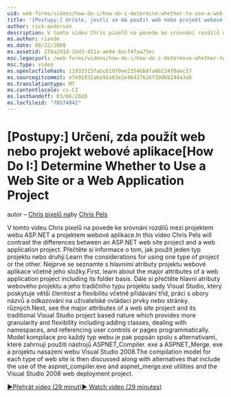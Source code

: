 ```yaml
---
uid: web-forms/videos/how-do-i/how-do-i-determine-whether-to-use-a-web-site-or-a-web-application-project
title: '[Postupy:] Určete, jestli se má použít web nebo projekt webové aplikace | Microsoft Docs'
author: rick-anderson
description: V tomto videu Chris pixelů na povede ke srovnání rozdílů mezi projektem webu ASP.NET a projektem webové aplikace. Přečtěte si informace o použití...
ms.author: riande
ms.date: 08/22/2008
ms.assetid: 2fba2d1d-1bd3-451a-ae94-8acf4faa75ec
msc.legacyurl: /web-forms/videos/how-do-i/how-do-i-determine-whether-to-use-a-web-site-or-a-web-application-project
msc.type: video
ms.openlocfilehash: 11933315fabc619f0ee23546b0fa08134f0aec57
ms.sourcegitcommit: e7e91932a6e91a63e2e46417626f39d6b244a3ab
ms.translationtype: MT
ms.contentlocale: cs-CZ
ms.lasthandoff: 03/06/2020
ms.locfileid: "78574842"
---
```

# <a name="how-do-i-determine-whether-to-use-a-web-site-or-a-web-application-project"></a><span data-ttu-id="0ebf6-104">[Postupy:] Určení, zda použít web nebo projekt webové aplikace</span><span class="sxs-lookup"><span data-stu-id="0ebf6-104">[How Do I:] Determine Whether to Use a Web Site or a Web Application Project</span></span>

<span data-ttu-id="0ebf6-105">autor – [Chris pixelů na](https://twitter.com/chrispels)</span><span class="sxs-lookup"><span data-stu-id="0ebf6-105">by [Chris Pels](https://twitter.com/chrispels)</span></span>

<span data-ttu-id="0ebf6-106">V tomto videu Chris pixelů na povede ke srovnání rozdílů mezi projektem webu ASP.NET a projektem webové aplikace.</span><span class="sxs-lookup"><span data-stu-id="0ebf6-106">In this video Chris Pels will contrast the differences between an ASP.NET web site project and a web application project.</span></span> <span data-ttu-id="0ebf6-107">Přečtěte si informace o tom, jak použít jeden typ projektu nebo druhý.</span><span class="sxs-lookup"><span data-stu-id="0ebf6-107">Learn the considerations for using one type of project or the other.</span></span> <span data-ttu-id="0ebf6-108">Nejprve se seznamte s hlavními atributy projektu webové aplikace včetně jeho složky.</span><span class="sxs-lookup"><span data-stu-id="0ebf6-108">First, learn about the major attributes of a web application project including its folder basis.</span></span> <span data-ttu-id="0ebf6-109">Dále si přečtěte hlavní atributy webového projektu a jeho tradičního typu projektu sady Visual Studio, který poskytuje větší členitost a flexibilitu včetně přidávání tříd, práci s obory názvů a odkazování na uživatelské ovládací prvky nebo stránky. různých.</span><span class="sxs-lookup"><span data-stu-id="0ebf6-109">Next, see the major attributes of a web site project and its traditional Visual Studio project based nature which provides more granularity and flexibility including adding classes, dealing with namespaces, and referencing user controls or pages programmatically.</span></span> <span data-ttu-id="0ebf6-110">Model kompilace pro každý typ webu je pak popsán spolu s alternativami, které zahrnují použití nástrojů ASPNET\_Compiler. exe a ASPNET\_Merge. exe a projektu nasazení webu Visual Studio 2008.</span><span class="sxs-lookup"><span data-stu-id="0ebf6-110">The compilation model for each type of web site is then discussed along with alternatives that include the use of the aspnet\_compiler.exe and aspnet\_merge.exe utilities and the Visual Studio 2008 web deployment project.</span></span>

[<span data-ttu-id="0ebf6-111">&#9654;Přehrát video (29 minut)</span><span class="sxs-lookup"><span data-stu-id="0ebf6-111">&#9654; Watch video (29 minutes)</span></span>](https://channel9.msdn.com/Blogs/ASP-NET-Site-Videos/how-do-i-determine-whether-to-use-a-web-site-or-a-web-application-project)
